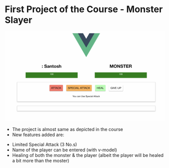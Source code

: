 # First Project of the Course - Monster Slayer

<p align="center"> 
  <kbd>
    <img src="sample.png">
  </kbd>
</p>

* The project is almost same as depicted in the course
* New features added are:
- Limited Special Attack (3 No.s)
- Name of the player can be entered (with v-model)
- Healing of both the monster & the player (albeit the player will be healed a bit more than the moster)